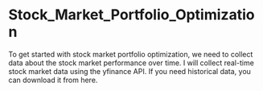 # Stock_Market_Portfolio_Optimization
To get started with stock market portfolio optimization, we need to collect data about the stock market performance over time. I will collect real-time stock market data using the yfinance API. If you need historical data, you can download it from here.
